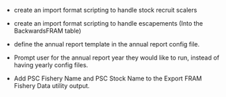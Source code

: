 
* create an import format scripting to handle stock recruit scalers

* create an import format scripting to handle escapements (Into the BackwardsFRAM table)

* define the annual report template in the annual report config file.

* Prompt user for the annual report year they would like to run, instead of having yearly config files.

* Add PSC Fishery Name and PSC Stock Name to the Export FRAM Fishery Data utility output.